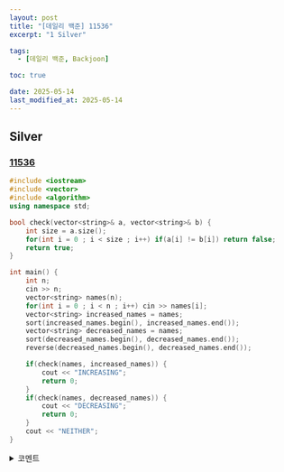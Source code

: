 ```yaml
---
layout: post
title: "[데일리 백준] 11536"
excerpt: "1 Silver"

tags:
  - [데일리 백준, Backjoon]

toc: true

date: 2025-05-14
last_modified_at: 2025-05-14
---
```

## Silver
### [11536][def]

```c++
#include <iostream>
#include <vector>
#include <algorithm>
using namespace std;

bool check(vector<string>& a, vector<string>& b) {
    int size = a.size();
    for(int i = 0 ; i < size ; i++) if(a[i] != b[i]) return false;
    return true;
}

int main() {
    int n;
    cin >> n;
    vector<string> names(n);
    for(int i = 0 ; i < n ; i++) cin >> names[i];
    vector<string> increased_names = names;
    sort(increased_names.begin(), increased_names.end());
    vector<string> decreased_names = names;
    sort(decreased_names.begin(), decreased_names.end());
    reverse(decreased_names.begin(), decreased_names.end());

    if(check(names, increased_names)) {
        cout << "INCREASING";
        return 0;
    }
    if(check(names, decreased_names)) {
        cout << "DECREASING";
        return 0;
    }
    cout << "NEITHER";
}
```

<details>
<summary>코멘트</summary>
<div markdown="1">

- 문자열 (날먹)

</div>
</details>

[def]: https://www.acmicpc.net/problem/11536